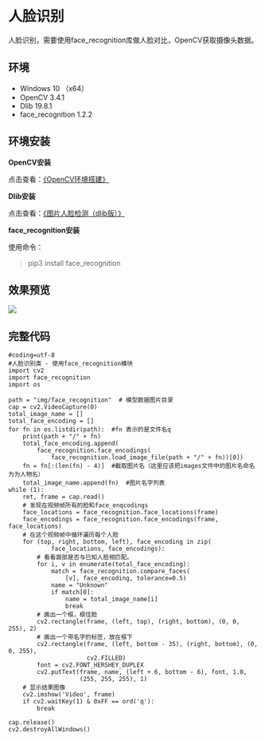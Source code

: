 # 人脸识别

人脸识别，需要使用face_recognition库做人脸对比，OpenCV获取摄像头数据。

## 环境 ##
- Windows 10 （x64）
- OpenCV 3.4.1
- Dlib 19.8.1
- face_recognition 1.2.2


## 环境安装 ##

**OpenCV安装**

点击查看：[《OpenCV环境搭建》](https://github.com/vipstone/faceai/blob/master/doc/settingup.md)

**Dlib安装**

点击查看：[《图片人脸检测（dlib版）》](https://github.com/vipstone/faceai/blob/master/doc/detectionDlib.md)

**face_recognition安装**

使用命令：
>pip3 install face_recognition


## 效果预览 ##
![](https://raw.githubusercontent.com/vipstone/faceai/master/res/faceRecognition.gif)


## 完整代码 ##

```
#coding=utf-8
#人脸识别类 - 使用face_recognition模块
import cv2
import face_recognition
import os

path = "img/face_recognition"  # 模型数据图片目录
cap = cv2.VideoCapture(0)
total_image_name = []
total_face_encoding = []
for fn in os.listdir(path):  #fn 表示的是文件名q
    print(path + "/" + fn)
    total_face_encoding.append(
        face_recognition.face_encodings(
            face_recognition.load_image_file(path + "/" + fn))[0])
    fn = fn[:(len(fn) - 4)]  #截取图片名（这里应该把images文件中的图片名命名为为人物名）
    total_image_name.append(fn)  #图片名字列表
while (1):
    ret, frame = cap.read()
    # 发现在视频帧所有的脸和face_enqcodings
    face_locations = face_recognition.face_locations(frame)
    face_encodings = face_recognition.face_encodings(frame, face_locations)
    # 在这个视频帧中循环遍历每个人脸
    for (top, right, bottom, left), face_encoding in zip(
            face_locations, face_encodings):
        # 看看面部是否与已知人脸相匹配。
        for i, v in enumerate(total_face_encoding):
            match = face_recognition.compare_faces(
                [v], face_encoding, tolerance=0.5)
            name = "Unknown"
            if match[0]:
                name = total_image_name[i]
                break
        # 画出一个框，框住脸
        cv2.rectangle(frame, (left, top), (right, bottom), (0, 0, 255), 2)
        # 画出一个带名字的标签，放在框下
        cv2.rectangle(frame, (left, bottom - 35), (right, bottom), (0, 0, 255),
                      cv2.FILLED)
        font = cv2.FONT_HERSHEY_DUPLEX
        cv2.putText(frame, name, (left + 6, bottom - 6), font, 1.0,
                    (255, 255, 255), 1)
    # 显示结果图像
    cv2.imshow('Video', frame)
    if cv2.waitKey(1) & 0xFF == ord('q'):
        break

cap.release()
cv2.destroyAllWindows()
```